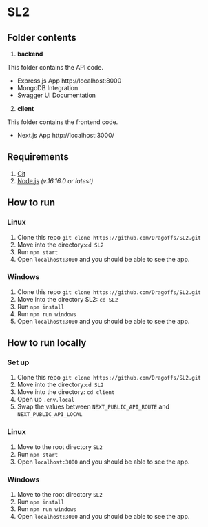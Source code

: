 # SL2

## Folder contents

1. **backend**

This folder contains the API code.
- Express.js App http://localhost:8000
- MongoDB Integration
- Swagger UI Documentation

2. **client**

This folder contains the frontend code.
- Next.js App http://localhost:3000/

## Requirements

1. [Git](https://git-scm.com/)
2. [Node.js](https://nodejs.org/en/) _(v.16.16.0 or latest)_

## How to run

### Linux 

1. Clone this repo `git clone https://github.com/Dragoffs/SL2.git`
2. Move into the directory:`cd SL2`
3. Run `npm start`
4. Open `localhost:3000` and you should be able to see the app.

### Windows

1. Clone this repo `git clone https://github.com/Dragoffs/SL2.git`
2. Move into the directory SL2: `cd SL2`
3. Run `npm install`
4. Run `npm run windows`
5. Open `localhost:3000` and you should be able to see the app.

## How to run locally

### Set up

1. Clone this repo `git clone https://github.com/Dragoffs/SL2.git`
2. Move into the directory:`cd SL2`
3. Move into the directory: `cd client`
4. Open up `.env.local`
5. Swap the values between `NEXT_PUBLIC_API_ROUTE` and `NEXT_PUBLIC_API_LOCAL`

### Linux 

1. Move to the root directory `SL2`
2. Run `npm start`
3. Open `localhost:3000` and you should be able to see the app.

### Windows

1. Move to the root directory `SL2`
2. Run `npm install`
3. Run `npm run windows`
4. Open `localhost:3000` and you should be able to see the app.
